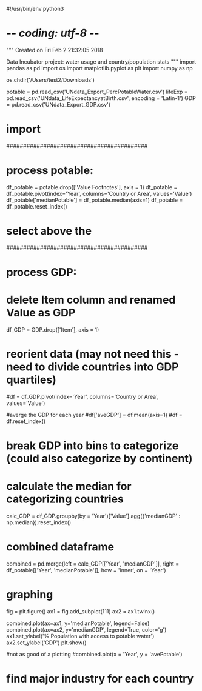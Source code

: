 #!/usr/bin/env python3
# -*- coding: utf-8 -*-
"""
Created on Fri Feb  2 21:32:05 2018

Data Incubator project: water usage and country/population stats
"""
import pandas as pd
import os
import matplotlib.pyplot as plt
import numpy as np


os.chdir('/Users/test2/Downloads')

potable = pd.read_csv('UNdata_Export_PercPotableWater.csv')
lifeExp = pd.read_csv('UNdata_LifeExpectancyatBirth.csv', encoding = 'Latin-1')
GDP = pd.read_csv('UNdata_Export_GDP.csv')
# import 

##########################################
# process potable:
df_potable = potable.drop(['Value Footnotes'], axis = 1)
df_potable = df_potable.pivot(index='Year', columns='Country or Area', values='Value')
df_potable['medianPotable'] = df_potable.median(axis=1)
df_potable = df_potable.reset_index()

# select above the 

##########################################
# process GDP:
# delete Item column and renamed Value as GDP
df_GDP = GDP.drop(['Item'], axis = 1)
 
# reorient data (may not need this - need to divide countries into GDP quartiles)
#df = df_GDP.pivot(index='Year', columns='Country or Area', values='Value')

#averge the GDP for each year
#df['aveGDP'] = df.mean(axis=1)
#df = df.reset_index()
# break GDP into bins to categorize (could also categorize by continent)

# calculate the median for categorizing countries
calc_GDP = df_GDP.groupby(by = 'Year')['Value'].agg({'medianGDP' : np.median}).reset_index()


# combined dataframe
combined = pd.merge(left = calc_GDP[['Year', 'medianGDP']], right = df_potable[['Year', 'medianPotable']], how = 'inner', on = 'Year')

# graphing
fig = plt.figure()
ax1 = fig.add_subplot(111)
ax2 = ax1.twinx()

combined.plot(ax=ax1, y='medianPotable', legend=False)
combined.plot(ax=ax2, y='medianGDP', legend=True, color='g')
ax1.set_ylabel('% Population with access to potable water')
ax2.set_ylabel('GDP')
plt.show()

#not as good of a plotting
#combined.plot(x = 'Year', y = 'avePotable')

# find major industry for each country

